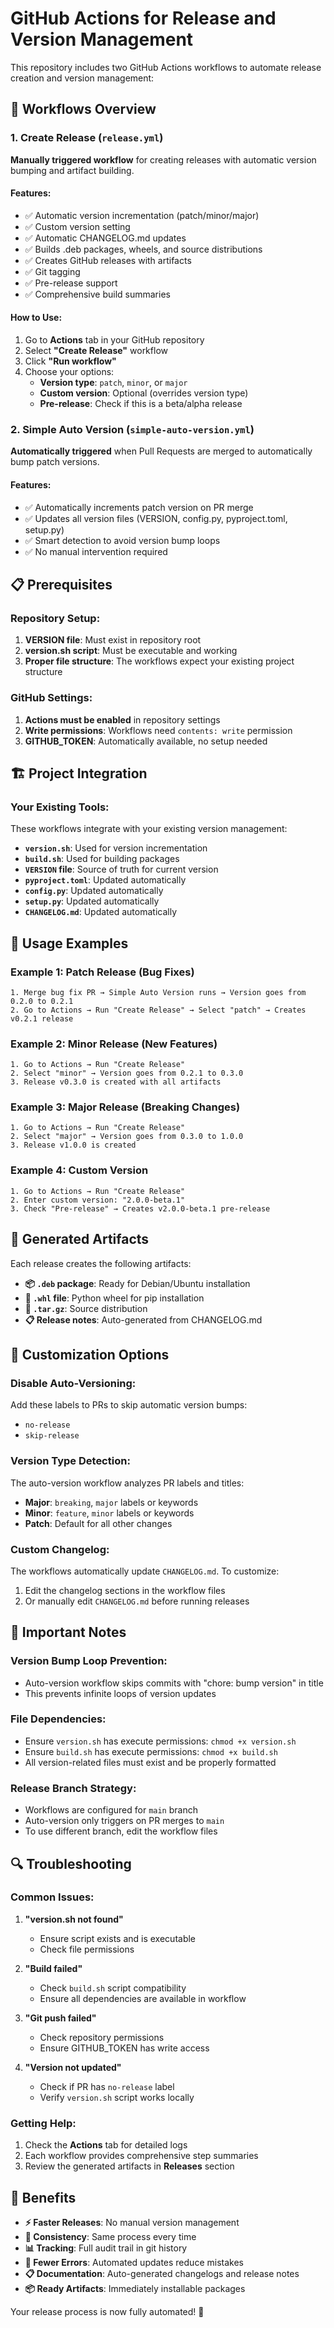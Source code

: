 # GitHub Actions for Release and Version Management

This repository includes two GitHub Actions workflows to automate release creation and version management:

## 🚀 Workflows Overview

### 1. Create Release (`release.yml`)
**Manually triggered workflow** for creating releases with automatic version bumping and artifact building.

#### Features:
- ✅ Automatic version incrementation (patch/minor/major)
- ✅ Custom version setting
- ✅ Automatic CHANGELOG.md updates
- ✅ Builds .deb packages, wheels, and source distributions
- ✅ Creates GitHub releases with artifacts
- ✅ Git tagging
- ✅ Pre-release support
- ✅ Comprehensive build summaries

#### How to Use:
1. Go to **Actions** tab in your GitHub repository
2. Select **"Create Release"** workflow
3. Click **"Run workflow"**
4. Choose your options:
   - **Version type**: `patch`, `minor`, or `major`
   - **Custom version**: Optional (overrides version type)
   - **Pre-release**: Check if this is a beta/alpha release

### 2. Simple Auto Version (`simple-auto-version.yml`)
**Automatically triggered** when Pull Requests are merged to automatically bump patch versions.

#### Features:
- ✅ Automatically increments patch version on PR merge
- ✅ Updates all version files (VERSION, config.py, pyproject.toml, setup.py)
- ✅ Smart detection to avoid version bump loops
- ✅ No manual intervention required

## 📋 Prerequisites

### Repository Setup:
1. **VERSION file**: Must exist in repository root
2. **version.sh script**: Must be executable and working
3. **Proper file structure**: The workflows expect your existing project structure

### GitHub Settings:
1. **Actions must be enabled** in repository settings
2. **Write permissions**: Workflows need `contents: write` permission
3. **GITHUB_TOKEN**: Automatically available, no setup needed

## 🏗️ Project Integration

### Your Existing Tools:
These workflows integrate with your existing version management:

- **`version.sh`**: Used for version incrementation
- **`build.sh`**: Used for building packages
- **`VERSION` file**: Source of truth for current version
- **`pyproject.toml`**: Updated automatically
- **`config.py`**: Updated automatically
- **`setup.py`**: Updated automatically
- **`CHANGELOG.md`**: Updated automatically

## 🎯 Usage Examples

### Example 1: Patch Release (Bug Fixes)
```
1. Merge bug fix PR → Simple Auto Version runs → Version goes from 0.2.0 to 0.2.1
2. Go to Actions → Run "Create Release" → Select "patch" → Creates v0.2.1 release
```

### Example 2: Minor Release (New Features)
```
1. Go to Actions → Run "Create Release"
2. Select "minor" → Version goes from 0.2.1 to 0.3.0
3. Release v0.3.0 is created with all artifacts
```

### Example 3: Major Release (Breaking Changes)
```
1. Go to Actions → Run "Create Release"
2. Select "major" → Version goes from 0.3.0 to 1.0.0
3. Release v1.0.0 is created
```

### Example 4: Custom Version
```
1. Go to Actions → Run "Create Release"
2. Enter custom version: "2.0.0-beta.1"
3. Check "Pre-release" → Creates v2.0.0-beta.1 pre-release
```

## 📁 Generated Artifacts

Each release creates the following artifacts:
- **📦 `.deb` package**: Ready for Debian/Ubuntu installation
- **🐍 `.whl` file**: Python wheel for pip installation
- **📄 `.tar.gz`**: Source distribution
- **📋 Release notes**: Auto-generated from CHANGELOG.md

## 🔧 Customization Options

### Disable Auto-Versioning:
Add these labels to PRs to skip automatic version bumps:
- `no-release`
- `skip-release`

### Version Type Detection:
The auto-version workflow analyzes PR labels and titles:
- **Major**: `breaking`, `major` labels or keywords
- **Minor**: `feature`, `minor` labels or keywords  
- **Patch**: Default for all other changes

### Custom Changelog:
The workflows automatically update `CHANGELOG.md`. To customize:
1. Edit the changelog sections in the workflow files
2. Or manually edit `CHANGELOG.md` before running releases

## 🚨 Important Notes

### Version Bump Loop Prevention:
- Auto-version workflow skips commits with "chore: bump version" in title
- This prevents infinite loops of version updates

### File Dependencies:
- Ensure `version.sh` has execute permissions: `chmod +x version.sh`
- Ensure `build.sh` has execute permissions: `chmod +x build.sh`
- All version-related files must exist and be properly formatted

### Release Branch Strategy:
- Workflows are configured for `main` branch
- Auto-version only triggers on PR merges to `main`
- To use different branch, edit the workflow files

## 🔍 Troubleshooting

### Common Issues:

1. **"version.sh not found"**
   - Ensure script exists and is executable
   - Check file permissions

2. **"Build failed"**
   - Check `build.sh` script compatibility
   - Ensure all dependencies are available in workflow

3. **"Git push failed"**
   - Check repository permissions
   - Ensure GITHUB_TOKEN has write access

4. **"Version not updated"**
   - Check if PR has `no-release` label
   - Verify `version.sh` script works locally

### Getting Help:

1. Check the **Actions** tab for detailed logs
2. Each workflow provides comprehensive step summaries
3. Review the generated artifacts in **Releases** section

## 🎉 Benefits

- **⚡ Faster Releases**: No manual version management
- **🔄 Consistency**: Same process every time
- **📊 Tracking**: Full audit trail in git history
- **🐛 Fewer Errors**: Automated updates reduce mistakes
- **📋 Documentation**: Auto-generated changelogs and release notes
- **📦 Ready Artifacts**: Immediately installable packages

Your release process is now fully automated! 🚀
